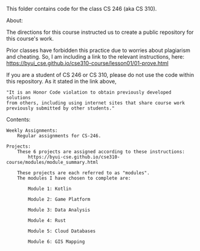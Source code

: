 This folder contains code for the class CS 246 (aka CS 310). 

About:

The directions for this course instructed us to create a public repository for this course's work.

Prior classes have forbidden this practice due to worries about plagiarism and cheating.
So, I am including a link to the relevant instructions, here:
    https://byui_cse.github.io/cse310-course/lesson01/01-prove.html

If you are a student of CS 246 or CS 310,
please do not use the code within this repository.
As it stated in the link above,

    "It is an Honor Code violation to obtain previously developed solutions
    from others, including using internet sites that share course work
    previously submitted by other students."

Contents:
    
    Weekly Assignments:
        Regular assignments for CS-246. 
        
    Projects:
        These 6 projects are assigned according to these instructions:
            https://byui-cse.github.io/cse310-course/modules/module_summary.html
        
        These projects are each referred to as "modules".
        The modules I have chosen to complete are:
        
            Module 1: Kotlin
            
            Module 2: Game Platform
            
            Module 3: Data Analysis
            
            Module 4: Rust
            
            Module 5: Cloud Databases
            
            Module 6: GIS Mapping
            
            
            
